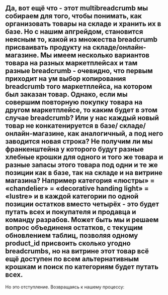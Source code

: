 Да, вот ещё что - этот multibreadcrumb мы собираем для того, чтобы понимать, как организовать товары на складе и хранить их в базе. Но с нашим апгрейдом, становится неясным то, какой из множества breadcrumb присваивать продукту на складе/онлайн-магазине. Мы имеем несколько вариантов товара на разных маркетплейсах и там разные  breadcrumb - очевидно, что первым приходит на ум выбор копирования breadcrumb того маркетплейса, на котором был заказан товар. Однако, если мы совершим повторную покупку товара на другом маркетплейсе, то каким будет в этом случае breadcrumb? Или у нас каждый новый товар не конкатенируется в базе/ складе/онлайн-магазине, как аналогичный, а под него заводится новая строка? Не получим ли мы франкенштейна у которого будут разные хлебные крошки для одного и того же товара и разные запасы этого товара под одни и те же позиции как в базе, так на складе и на витрине магазина? Например категория «люстры» = «chandelier» = «decorative handing light» = «lustre» и в каждой категории по одной позиции остатков вместо четырёх - это будет путать всех и покупателя и продавца и команду разрабов. Может быть мы и решаем вопрос объединеня остатков, с текущим обновлением таблиц, позволяя одному product_id присвоить сколько угодно breadcrumbs, но на витрине этот товар всё ещё доступен по всем альтернативным крошкам и поиск по категориям будет путать всех.
---
Но это отступление. Возвращаясь к нашему процессу:
